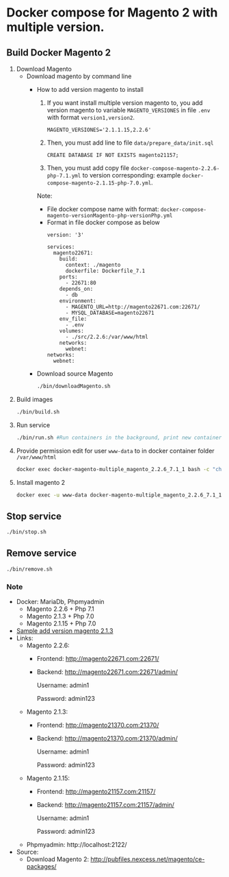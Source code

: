 # Docker compose for Magento 2 with multiple version.

## Build Docker Magento 2
1. Download Magento
    - Download magento by command line
        - How to add version magento to install
        
            1. If you want install multiple version magento to, you add version magento to variable `MAGENTO_VERSIONES` in file `.env` with format `version1,version2`.
                ```text
                MAGENTO_VERSIONES='2.1.1.15,2.2.6'
                ```
            
            2. Then, you must add line to file `data/prepare_data/init.sql`
                ```text
                CREATE DATABASE IF NOT EXISTS magento21157;
                ```
            
            3. Then, you must add copy file `docker-compose-magento-2.2.6-php-7.1.yml` to version corresponding: example `docker-compose-magento-2.1.15-php-7.0.yml`. 
            
            Note: 
            
            - File docker compose name with format: `docker-compose-magento-versionMagento-php-versionPhp.yml` 
            - Format in file docker compose as below
                ```text
                version: '3'
                
                services:
                  magento22671:
                    build:
                      context: ./magento
                      dockerfile: Dockerfile_7.1
                    ports:
                      - 22671:80
                    depends_on:
                      - db
                    environment:
                      - MAGENTO_URL=http://magento22671.com:22671/
                      - MYSQL_DATABASE=magento22671
                    env_file:
                      - .env
                    volumes:
                      - ./src/2.2.6:/var/www/html
                    networks:
                      webnet:
                networks:
                  webnet:
                ```
        - Download source Magento
            ```bash
            ./bin/downloadMagento.sh
            ```
2. Build images
    ```bash
    ./bin/build.sh
    ```
3. Run service
    ```bash
    ./bin/run.sh #Run containers in the background, print new container names
    ```
4. Provide permission edit for user `www-data` to in docker container folder `/var/www/html`
    ```bash
    docker exec docker-magento-multiple_magento_2.2.6_7.1_1 bash -c "chown -R www-data:www-data . && chmod -R 777 ."
    ```
5. Install magento 2
    ```bash
    docker exec -u www-data docker-magento-multiple_magento_2.2.6_7.1_1 bash -c "./install_magento2.sh"
    ```

## Stop service
```bash
./bin/stop.sh
```

## Remove service
```bash
./bin/remove.sh
```

### Note
- Docker: MariaDb, Phpmyadmin
    - Magento 2.2.6 + Php 7.1
    - Magento 2.1.3 + Php 7.0
    - Magento 2.1.15 + Php 7.0
- [Sample add version magento 2.1.3](https://github.com/FinbertMagestore/docker-magento-multiple/commit/a270a89445430f16d7e24231d2c3ae7cd08a7a0f)
- Links:
    - Magento 2.2.6: 
        - Frontend: http://magento22671.com:22671/
        - Backend: http://magento22671.com:22671/admin/
        
            Username: admin1
            
            Password: admin123
    - Magento 2.1.3: 
        - Frontend: http://magento21370.com:21370/
        - Backend: http://magento21370.com:21370/admin/
        
            Username: admin1
            
            Password: admin123
    - Magento 2.1.15: 
        - Frontend: http://magento21157.com:21157/
        - Backend: http://magento21157.com:21157/admin/
        
            Username: admin1
            
            Password: admin123
    - Phpmyadmin: http://localhost:2122/
- Source:
    - Download Magento 2: http://pubfiles.nexcess.net/magento/ce-packages/
    